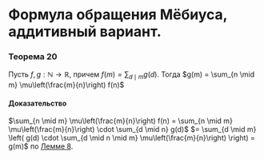 # Формула обращения Мёбиуса, аддитивный вариант.


### **Теорема 20**
Пусть $f, g : \mathbb{N} \to \mathbb{R}$, причем $f(m) = \sum_{d \mid m} g(d)$. Тогда
$g(m) = \sum_{n \mid m} \mu\left(\frac{m}{n}\right) f(n)$

#### **Доказательство**
$\sum_{n \mid m} \mu\left(\frac{m}{n}\right) f(n) = \sum_{n \mid m} \mu\left(\frac{m}{n}\right) \cdot \sum_{d \mid n} g(d)$
$= \sum_{d \mid m} \left( g(d) \cdot \sum_{d \mid n \mid m} \mu\left(\frac{m}{n}\right) \right) = g(m)$
по [Лемме 8](26.md#Лемма-8).
